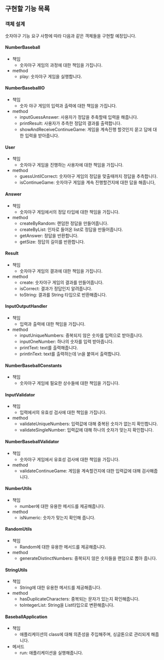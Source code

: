 ## 구현할 기능 목록

### 객체 설계

숫자야구 기능 요구 사항에 따라 다음과 같은 객체들을 구현할 예정입니다.

#### NumberBaseball

- 책임
    - 숫자야구 게임의 과정에 대한 책임을 가집니다.
- method
    - play: 숫자야구 게임을 실행합니다.

#### NumberBaseballIO

- 책임
    - 숫자 야구 게임의 입력과 출력에 대한 책임을 가집니다.
- method
    - inputGuessAnswer: 사용자가 정답을 추축할때 입력을 해줍니다.
    - printResult: 사용자가 추측한 정답의 결과를 출력합니다.
    - showAndReceiveContinueGame: 게임을 계속진행 할것인지 묻고 답에 대한 입력을 받아줍니다.

#### User

- 책임
    - 숫자야구 게임을 진행하는 사용자에 대한 책임을 가집니다.
- method
    - guessUntilCorrect: 숫자야구 게임의 정답을 맞출때까지 정답을 추측합니다.
    - isContinueGame: 숫자야구 게임을 계속 진행할건지에 대한 답을 해줍니다,

#### Answer

- 책임
    - 숫자야구 게임에서의 정답 타입에 대한 책임을 가집니다.
- method
    - createByRandom: 랜덤한 정답을 만들어줍니다.
    - createByList: 인자로 들어온 list로 정답을 만들어줍니다.
    - getAnswer: 정답을 반환합니다.
    - getSize: 정답의 길이를 반환합니다.

#### Result

- 책임
    - 숫자야구 게임의 결과에 대한 책임을 가집니다.
- method
    - create: 숫자야구 게임의 결과를 만들어줍니다.
    - isCorrect: 결과가 정답인지 알려줍니다.
    - toString: 결과를 String 타입으로 반환해줍니다.

#### InputOutputHandler

- 책임
    - 입력과 출력에 대한 책임을 가집니다.
- method
    - inputUniqueNumbers: 중복되지 않은 숫자를 입력으로 받아줍니다.
    - inputOneNumber: 하나의 숫자를 입력 받아줍니다.
    - printText: text를 출력해줍니다.
    - printlnText: text를 출력하는데 \n을 붙여서 출력합니다.

#### NumberBaseballConstants

- 책임
    - 숫자야구 게임에 필요한 상수들에 대한 책임을 가집니다.

#### InputValidator

- 책임
    - 입력에서의 유효성 검사에 대한 책임을 가집니다.
- method
    - validateUniqueNumbers: 입력값에 대해 중복된 숫자가 없는지 확인합니다.
    - validateSingleNumber: 입력값에 대해 하나의 숫자가 맞는지 확인합니다.

#### NumberBaseballValidator

- 책임
    - 숫자야구 게임에서 유효성 검사에 대한 책임을 가집니다.
- method
    - validateContinueGame: 게임을 계속할건지에 대한 입력값에 대해 검사해줍니다.

#### NumberUtils

- 책임
    - number에 대한 유용한 메서드를 제공해줍니다.
- method
    - isNumeric: 숫자가 맞는지 확인해 줍니다.

#### RandomUtils

- 책임
    - Random에 대한 유용한 메서드를 제공해줍니다.
- method
    - generateDistinctNumbers: 중복되지 않은 숫자들을 랜덤으로 뽑아 줍니다.

#### StringUtils

- 책임
    - String에 대한 유용한 메서드를 제공해줍니다.
- method
    - hasDuplicateCharacters: 중복되는 문자가 있는지 확인해줍니다.
    - toIntegerList: String을 List<Integer>타입으로 변환해줍니다.

#### BaseballApplication

- 책임
    - 애플리케이션의 class에 대해 의존성을 주입해주며, 싱글톤으로 관리되게 해줍니다.
- 메서드
    - run: 애플리케이션을 실행해줍니다.

   

